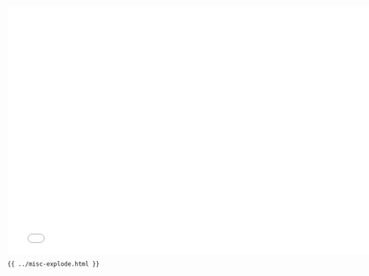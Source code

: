 <iframe src="../../misc-explode.html" width="770" height="500" frameBorder="0" seamless="seamless">
</iframe>

```html
{{ ../misc-explode.html }}
```